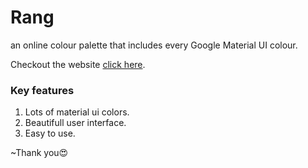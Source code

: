 # Rang

an online colour palette that includes every Google Material UI colour.

Checkout the website [click here](https://rang.devocoe.in).

### Key features

1. Lots of material ui colors.
1. Beautifull user interface.
1. Easy to use.

~Thank you😍
